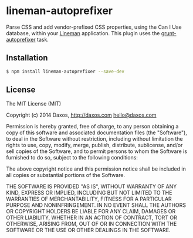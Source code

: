 # lineman-autoprefixer

Parse CSS and add vendor-prefixed CSS properties, using the Can I Use database, within your
[Lineman](http://linemanjs.com) application. This plugin uses the
[grunt-autoprefixer](https://github.com/nDmitry/grunt-autoprefixer) task.

## Installation

```bash
$ npm install lineman-autoprefixer --save-dev
```

## License

The MIT License (MIT)

Copyright (c) 2014 Daxos, http://daxos.com <hello@daxos.com>

Permission is hereby granted, free of charge, to any person obtaining a copy
of this software and associated documentation files (the "Software"), to deal
in the Software without restriction, including without limitation the rights
to use, copy, modify, merge, publish, distribute, sublicense, and/or sell
copies of the Software, and to permit persons to whom the Software is
furnished to do so, subject to the following conditions:

The above copyright notice and this permission notice shall be included in
all copies or substantial portions of the Software.

THE SOFTWARE IS PROVIDED "AS IS", WITHOUT WARRANTY OF ANY KIND, EXPRESS OR
IMPLIED, INCLUDING BUT NOT LIMITED TO THE WARRANTIES OF MERCHANTABILITY,
FITNESS FOR A PARTICULAR PURPOSE AND NONINFRINGEMENT. IN NO EVENT SHALL THE
AUTHORS OR COPYRIGHT HOLDERS BE LIABLE FOR ANY CLAIM, DAMAGES OR OTHER
LIABILITY, WHETHER IN AN ACTION OF CONTRACT, TORT OR OTHERWISE, ARISING FROM,
OUT OF OR IN CONNECTION WITH THE SOFTWARE OR THE USE OR OTHER DEALINGS IN
THE SOFTWARE.
